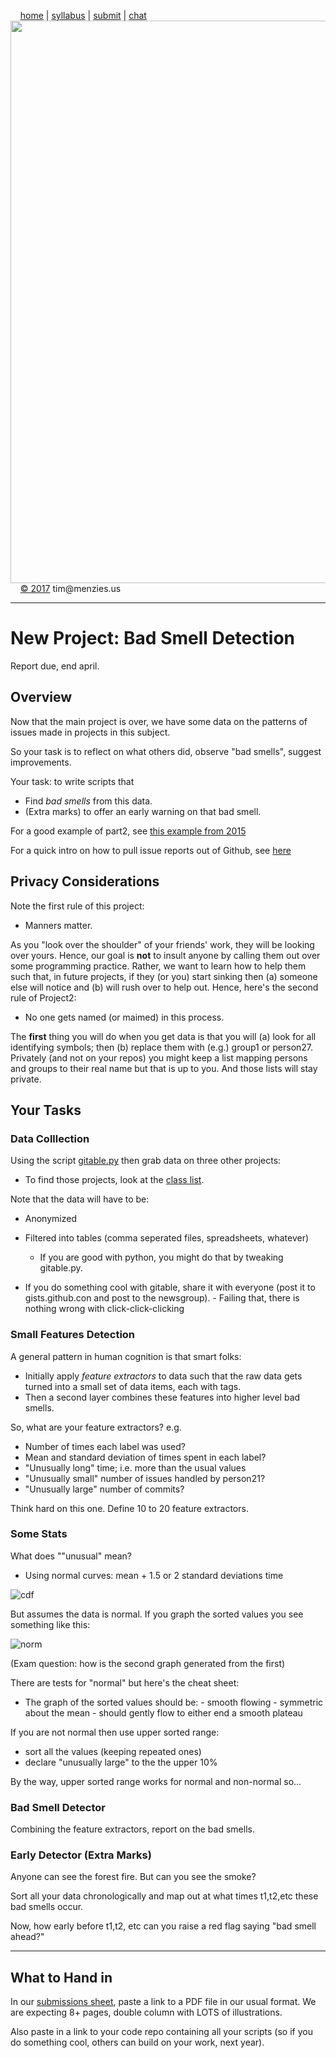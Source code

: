 &nbsp;&nbsp;&nbsp;&nbsp;[home](http://tiny.cc/se17) | 
[syllabus](https://github.com/txt/se17/blob/master/doc/syllabus.md) | 
[submit](http://tiny.cc/se17give) |
[chat](https://se17.slack.com/)  
[<img width=900 src="https://raw.githubusercontent.com/txt/se17/master/img/se17.png">](http://tiny.cc/se17)   <br>
&nbsp;&nbsp;&nbsp;&nbsp;[&copy; 2017](https://github.com/txt/se17/blob/master/LICENSE.md) tim&commat;menzies.us<br>

_______



# New Project: Bad Smell Detection

Report due, end april.

## Overview


Now that the main project is over, we have some data on the patterns of issues
made in projects in this subject.

So your task is to reflect on what others did, observe "bad smells", suggest
    improvements.


Your task: to write scripts that

-   Find *bad smells* from this data.
-   (Extra marks) to offer an early warning on that bad smell.


For a good example of part2,  see [this example from 2015](https://github.com/CSC510-2015-Axitron/project2)

For a quick intro on how to pull issue reports out of Github, see [here](https://gist.github.com/timm/a87fff1d8f0210372f26)

Privacy Considerations
----------------------

Note the first rule of this project:

-   Manners matter.

As you "look over the shoulder" of your friends' work, they will be
looking over yours. Hence, our goal is **not** to insult anyone by
calling them out over some programming practice. Rather, we want to
learn how to help them such that, in future projects, if they (or you)
start sinking then (a) someone else will notice and (b) will rush over
to help out. Hence, here's the second rule of Project2:

-   No one gets named (or maimed) in this process.

The **first** thing you will do when you get data is that you will (a)
look for all identifying symbols; then (b) replace them with (e.g.)
group1 or person27. Privately (and not on your repos) you might keep a
list mapping persons and groups to their real name but that is up to
you. And those lists will stay private.

## Your Tasks


### Data Colllection

Using the script
[gitable.py](https://gist.github.com/timm/a87fff1d8f0210372f26) then
grab data on three other projects:

-   To find those projects, look at the [class
    list](https://docs.google.com/spreadsheets/d/1VKyJXfArq2DzuIfagd0Ffv2HLPO6mVnPWv8OZxexY-k/edit#gid=0).


Note that the data will have to be:

-   Anonymized
-   Filtered into tables (comma seperated files, spreadsheets, whatever)
    -   If you are good with python, you might do that by tweaking
    gitable.py.

  -   If you do something cool with gitable, share it with
            everyone (post it to gists.github.con and post to the
            newsgroup).
    -   Failing that, there is nothing wrong with click-click-clicking

### Small Features Detection

A general pattern in human cognition is that smart folks:

-   Initially apply *feature extractors* to data such that the raw data
    gets turned into a small set of data items, each with tags.
-   Then a second layer combines these features into higher level bad
    smells.

So, what are your feature extractors? e.g.

-   Number of times each label was used?
-   Mean and standard deviation of times spent in each label?
-   "Unusually long" time; i.e. more than the usual values
-   "Unusually small" number of issues handled by person21?
-   "Unusually large" number of commits?

Think hard on this one. Define 10 to 20 feature extractors.

### Some Stats

What does ""unusual" mean?

- Using normal curves:  mean + 1.5 or 2 standard deviations time

![cdf](https://www.ibm.com/developerworks/mydeveloperworks/blogs/RationalBAO/resource/BLOGS_UPLOADED_IMAGES/ScreenShot2012-04-15at10.43.32AM.png)

But assumes the data is normal. If you graph the sorted values you see something like this:

![norm](https://upload.wikimedia.org/wikipedia/commons/thumb/c/ca/Normal_Distribution_CDF.svg/720px-Normal_Distribution_CDF.svg.png)

(Exam question: how is the second graph generated from the first)

There are tests for "normal" but here's the cheat sheet:

- The graph of the sorted values should be:
      - smooth flowing
      - symmetric about the mean
      - should gently flow to either end a smooth plateau

If you are not normal then use upper sorted range:

- sort all the values (keeping repeated ones)
- declare "unusually large" to the the upper 10%

By the way, upper sorted range works for normal and non-normal so...

### Bad Smell Detector

Combining the feature extractors, report on the bad smells.

### Early Detector (Extra Marks)

Anyone can see the forest fire. But can you see the smoke?

Sort all your data chronologically and map out at what times t1,t2,etc
these bad smells occur.

Now, how early before t1,t2, etc can you raise a red flag saying "bad
smell ahead?"

________

## What to Hand in

In our [submissions sheet](https://docs.google.com/spreadsheets/d/1VKyJXfArq2DzuIfagd0Ffv2HLPO6mVnPWv8OZxexY-k/edit#gid=0),
paste a link to a PDF file in our usual format. We
are expecting 8+ pages, double column with LOTS of
illustrations.

Also paste in a link to your code repo containing all your scripts (so if you do something cool, others can build on your work, next year).




